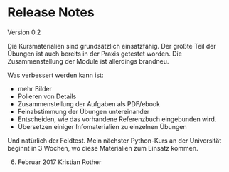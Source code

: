 
# Release Notes

Version 0.2

Die Kursmaterialien sind grundsätzlich einsatzfähig. Der größte Teil der Übungen ist auch bereits in der Praxis getestet worden. Die Zusammenstellung der Module ist allerdings brandneu.

Was verbessert werden kann ist:

- mehr Bilder
- Polieren von Details
- Zusammenstellung der Aufgaben als PDF/ebook
- Feinabstimmung der Übungen untereinander
- Entscheiden, wie das vorhandene Referenzbuch eingebunden wird.
- Übersetzen einiger Infomaterialien zu einzelnen Übungen

Und natürlich der Feldtest. Mein nächster Python-Kurs an der Universität beginnt in 3 Wochen, wo diese Materialien zum Einsatz kommen.

6. Februar 2017 Kristian Rother
